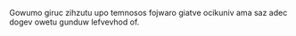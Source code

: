 Gowumo giruc zihzutu upo temnosos fojwaro giatve ocikuniv ama saz adec dogev owetu gunduw lefvevhod of.